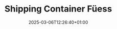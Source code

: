 ---
title: "Shipping Container Füess"
description: "Confoot - Shipping Container Füess"
date: 2025-03-06T12:26:40+01:00
draft: false
---